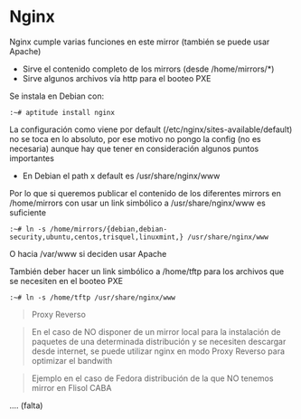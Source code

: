 # Nginx 

Nginx cumple varias funciones en este mirror (también se puede usar Apache)


* Sirve el contenido completo de los mirrors (desde /home/mirrors/*)
* Sirve algunos archivos vía http para el booteo PXE

Se instala en Debian con:

    :~# aptitude install nginx


La configuración como viene por default (/etc/nginx/sites-available/default) no se toca en lo absoluto, por ese motivo no pongo la config (no es necesaria) aunque hay que tener en consideración algunos puntos importantes


* En Debian el path x default es /usr/share/nginx/www


Por lo que si queremos publicar el contenido de los diferentes mirrors en /home/mirrors con usar un link simbólico a /usr/share/nginx/www es suficiente

    :~# ln -s /home/mirrors/{debian,debian-security,ubuntu,centos,trisquel,linuxmint,} /usr/share/nginx/www


O hacia /var/www si deciden usar Apache

También deber hacer un link simbólico a /home/tftp para los archivos que se necesiten en el booteo PXE

    :~# ln -s /home/tftp /usr/share/nginx/www


>Proxy Reverso

>En el caso de NO disponer de un mirror local para la instalación de paquetes de una determinada distribución y se necesiten descargar desde internet, se puede utilizar nginx en modo Proxy Reverso para optimizar el bandwith

>Ejemplo en el caso de Fedora distribución de la que NO tenemos mirror en Flisol CABA

.... (falta)

